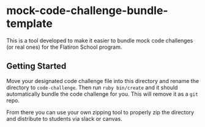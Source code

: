 # mock-code-challenge-bundle-template

This is a tool developed to make it easier to bundle mock code challenges (or real ones) for the Flatiron School program.

## Getting Started

Move your designated code challenge file into this directory and rename the directory to `code-challenge`. Then run `ruby bin/create` and it should automatically bundle the code challenge for you. This will remove it as a `git` repo. 

From there you can use your own zipping tool to properly zip the directory and distribute to students via slack or canvas.
